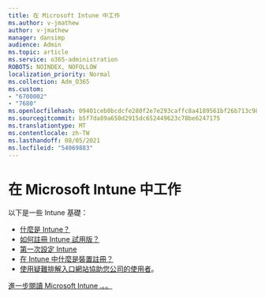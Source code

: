 ```yaml
---
title: 在 Microsoft Intune 中工作
ms.author: v-jmathew
author: v-jmathew
manager: dansimp
audience: Admin
ms.topic: article
ms.service: o365-administration
ROBOTS: NOINDEX, NOFOLLOW
localization_priority: Normal
ms.collection: Adm_O365
ms.custom:
- "6700002"
- "7680"
ms.openlocfilehash: 09401ceb0bcdcfe280f2e7e293caffc8a4189561bf26b713c98f015991134e21
ms.sourcegitcommit: b5f7da89a650d2915dc652449623c78be6247175
ms.translationtype: MT
ms.contentlocale: zh-TW
ms.lasthandoff: 08/05/2021
ms.locfileid: "54069883"
---
```

# <a name="working-in-microsoft-intune"></a>在 Microsoft Intune 中工作

以下是一些 Intune 基礎：

- [什麼是 Intune？](https://docs.microsoft.com/mem/intune/fundamentals/what-is-intune)
- [如何註冊 Intune 試用版？](https://docs.microsoft.com/mem/intune/fundamentals/free-trial-sign-up)
- [第一次設定 Intune](https://docs.microsoft.com/mem/intune/fundamentals/setup-steps)
- [在 Intune 中什麼是裝置註冊？](https://docs.microsoft.com/mem/intune/enrollment/device-enrollment)
- [使用疑難排解入口網站協助您公司的使用者](https://docs.microsoft.com/mem/intune/fundamentals/help-desk-operators)。

[進一步閱讀 Microsoft Intune .。。](https://docs.microsoft.com/mem/intune/)
